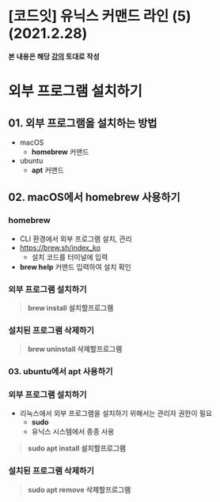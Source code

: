 # [코드잇] 유닉스 커맨드 라인 (5) (2021.2.28)



**본 내용은 해당 [강의](https://www.codeit.kr/courses/unix-command-line) 토대로 작성**



# 외부 프로그램 설치하기

## 01. 외부 프로그램을 설치하는 방법

* macOS
  * **homebrew** 커맨드
* ubuntu
  * **apt** 커맨드



## 02. macOS에서 homebrew 사용하기

### homebrew

* CLI 환경에서 외부 프로그램 설치, 관리
* https://brew.sh/index_ko
  * 설치 코드를 터미널에 입력
* **brew help** 커맨드 입력하여 설치 확인



### 외부 프로그램 설치하기

> **brew install 설치할프로그램**



### 설치된 프로그램 삭제하기

> **brew uninstall 삭제할프로그램**



### 03. ubuntu에서 apt 사용하기

### 외부 프로그램 설치하기

* 리눅스에서 외부 프로그램을 설치하기 위해서는 관리자 권한이 필요
  * **sudo**
  * 유닉스 시스템에서 종종 사용

> **sudo apt install 설치할프로그램**



### 설치된 프로그램 삭제하기

> **sudo apt remove 삭제할프로그램**

